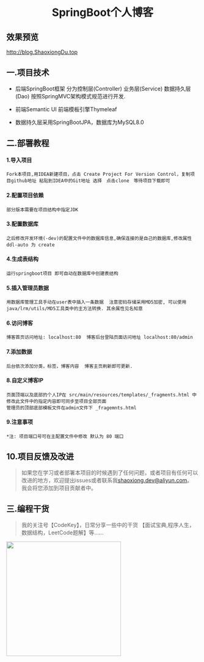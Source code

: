 # <center>SpringBoot个人博客</center>

## 效果预览 &nbsp;&nbsp;&nbsp;

<a href='http://blog.shaoxiongdu.top' target ='_blank' >http://blog.ShaoxiongDu.top </a>

## 一.项目技术

 * 后端SpringBoot框架 分为控制层(Controller) 业务层(Service) 数据持久层(Dao) 按照SpringMVC架构模式规范进行开发.
   
 * 前端Semantic UI 前端模板引擎Thymeleaf
   
 * 数据持久层采用SpringBootJPA，数据库为MySQL8.0

## 二.部署教程

#### 1.导入项目

    Fork本项目,用IDEA新建项目，点击 Create Project For Version Control，复制项目github地址 粘贴到IDEA中的Git地址 选择　点击clone　等待项目下载即可
 
#### 2.配置项目依赖

    部分版本需要在项目结构中指定JDK
 
#### 3.配置数据库

    之后修改开发环境(-dev)的配置文件中的数据库信息,确保连接的是自己的数据库,修改属性 ddl-auto 为 create

#### 4.生成表结构

    运行springboot项目 即可自动在数据库中创建表结构
 
#### 5.插入管理员数据

    用数据库管理工具手动在user表中插入一条数据  注意密码存储采用MD5加密, 可以使用java/lrm/utils/MD5工具类中的主方法转换. 其余属性见名知意
 
#### 6.访问博客

    博客首页访问地址: localhost:80  博客后台登陆页面访问地址 localhost:80/admin
 
#### 7.添加数据

    后台依次添加分类，标签，博客内容  博客主页刷新即可更新.
 
#### 8.自定义博客IP

    页面顶端以及底部的个人IP在 src/main/resources/templates/_fragments.html 中 修改此文件中的指定内容即可同步至项目全部页面
    管理员的顶部底部模板文件在admin文件下 _fragemnts.html

#### 9.注意事项

    *注: 项目端口号可在主配置文件中修改 默认为 80 端口


## 10.项目反馈及改进

  > 如果您在学习或者部署本项目的时候遇到了任何问题，或者项目有任何可以改进的地方，欢迎提出issues或者联系我<shaoxiong.dev@aliyun.com>。
> 我会将您添加到项目贡献者中。


## 三.编程干货 

  > 我的关注号【CodeKey】，日常分享一些中的干货 【面试宝典,程序人生，数据结构，LeetCode题解】等......

<img src="http://blog.shaoxiongdu.top/images/CodeKey.jpg" width='300px' />
